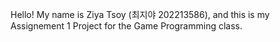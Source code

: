 Hello! 
My name is Ziya Tsoy (최지야 202213586), and this is my Assignement 1 Project for the Game Programming class.
